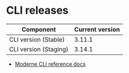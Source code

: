 # CLI releases

| Component             | Current version |
| --------------------- | --------------- |
| CLI version (Stable)  | 3.11.1          |
| CLI version (Staging) | 3.14.1          |

* [Moderne CLI reference docs](../user-documentation/moderne-cli/cli-reference.md)

